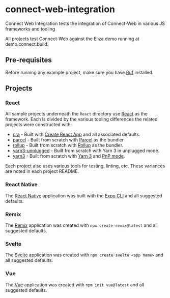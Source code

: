 # connect-web-integration
Connect Web Integration tests the integration of Connect-Web in various JS frameworks and tooling

All projects test Connect-Web against the Eliza demo running at demo.connect.build. 

## Pre-requisites

Before running any example project, make sure you have [Buf](https://docs.buf.build/installation) installed.

## Projects

### React

All sample projects underneath the `React` directory use [React](https://reactjs.org) as the framework.  Each is divided by the various
tooling differences the related projects were constructed with:

* [cra](react/cra) - Built with [Create React App](https://github.com/facebook/create-react-app) and all associated defaults.
* [parcel](react/parcel) - Built from scratch with [Parcel](https://parceljs.org) as the bundler
* [rollup](react/rollup) - Built from scratch with [Rollup](https://rollupjs.org) as the bundler.
* [yarn3-unplugged](react/yarn3-unplugged) - Built from scratch with Yarn 3 in unplugged mode.
* [yarn3](react/yarn3) - Built from scratch with [Yarn 3](https://yarnpkg.com) and [PnP mode](https://yarnpkg.com/features/pnp).

Each project also uses various tools for testing, linting, etc.  These variances are noted in each project README.

### React Native

The [React Native](react-native) application was built with the [Expo CLI](https://docs.expo.dev/workflow/expo-cli/) and all suggested defaults.

### Remix

The [Remix](remix) application was created with `npx create-remix@latest` and all suggested defaults.

### Svelte

The [Svelte](svelte) application was created with `npm create svelte <app name>` and all suggested defaults.

### Vue

The [Vue](vue) application was created with `npm init vue@latest` and all suggested defaults.
